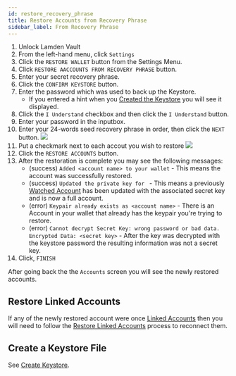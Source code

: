 ```yaml
---
id: restore_recovery_phrase
title: Restore Accounts from Recovery Phrase
sidebar_label: From Recovery Phrase
---
```


1. Unlock Lamden Vault
2. From the left-hand menu, click `Settings`
3. Click the `RESTORE WALLET` button from the Settings Menu.
4. Click `RESTORE AACCOUNTS FROM RECOVERY PHRASE` button.
5. Enter your secret recovery phrase.
6. Click the `CONFIRM KEYSTORE` button.
7. Enter the password which was used to back up the Keystore.
    - If you entered a hint when you <u>[Created the Keystore](/docs/wallet/restore_keystore)</u> you will see it displayed.
8. Click the `I Understand` checkbox and then click the `I Understand` button.
9. Enter your password in the inputbox.
10. Enter your 24-words seed recovery phrase in order, then click the `NEXT` button.
    ![](/img/wallet/restore_enter_mem.png)
8. Put a checkmark next to each accout you wish to restore
    ![](/img/wallet/firstrun_add_wallet.png)
9.  Click the `RESTORE ACCOUNTS` button.
10. After the restoration is complete you may see the following messages:
    - (success) `Added <account name> to your wallet` - This means the account was successfully restored.
    - (success) `Updated the private key for ` - This means a previously <u>[Watched Account](/docs/wallet/accounts_creation#track-account)</u> has been updated with the associated secret key and is now a full account.
    - (error) `Keypair already exists as <account name>` - There is an Account in your wallet that already has the keypair you're trying to restore.
    - (error) `Cannot decrypt Secret Key: wrong password or bad data. Encrypted Data: <secret key>` - After the key was decrypted with the keystore password the resulting information was not a secret key.
11. Click, `FINISH`
    
After going back the the `Accounts` screen you will see the newly restored accounts.

## Restore Linked Accounts
If any of the newly restored account were once <u>[Linked Accounts](/docs/wallet/accounts_linked_overview)</u> then you will need to follow the <u>[Restore Linked Accounts](/docs/wallet/restore_linked_account)</u> process to reconnect them.

## Create a Keystore File
See <u>[Create Keystore](/docs/wallet/backup_keystore)</u>.
